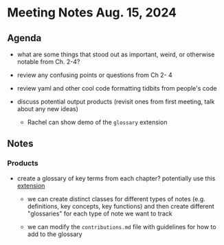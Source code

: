 # Meeting Notes Aug. 15, 2024

## Agenda

- what are some things that stood out as important, weird, or otherwise notable from Ch. 2-4?

- review any confusing points or questions from Ch 2- 4

- review yaml and other cool code formatting tidbits from people's code

- discuss potential output products (revisit ones from first meeting, talk about any new ideas)

    - Rachel can show demo of the `glossary` extension

## Notes

### Products

- create a glossary of key terms from each chapter? potentially use this [extension](https://github.com/andrewpbray/glossary) 

    - we can create distinct classes for different types of notes (e.g. definitions, 
    key concepts, key functions) and then create different "glossaries" for each
    type of note we want to track 
    
    - we can modify the `contributions.md` file with guidelines for how to add to
    the glossary
    
    